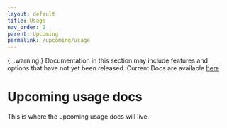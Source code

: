 ```yaml
---
layout: default
title: Usage
nav_order: 2
parent: Upcoming
permalink: /upcoming/usage
---
```


{: .warning }
Documentation in this section may include features and options that have not yet been released. Current Docs are available [here](../current/)

# Upcoming usage docs

This is where the upcoming usage docs will live.